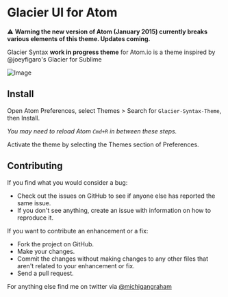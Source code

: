 # Glacier UI for Atom

:warning: **Warning the new version of Atom (January 2015) currently breaks various elements of this theme. Updates coming.** 

Glacier Syntax **work in progress theme** for Atom.io is a theme inspired by @joeyfigaro's Glacier for Sublime

![Image](http://f.cl.ly/items/1s2U3f3E1z240j1K133a/Image%202014-04-03%20at%201.15.25%20PM.png)

## Install

Open Atom Preferences, select Themes > Search for `Glacier-Syntax-Theme`,
then Install.

*You may need to reload Atom `Cmd+R` in between these steps.*

Activate the theme by selecting the Themes section of Preferences.


## Contributing

If you find what you would consider a bug:

- Check out the issues on GitHub to see if anyone else has reported the same issue.
- If you don't see anything, create an issue with information on how to reproduce it.

If you want to contribute an enhancement or a fix:

- Fork the project on GitHub.
- Make your changes.
- Commit the changes without making changes to any other files that aren't related to your enhancement or fix.
- Send a pull request. 

For anything else find me on twitter via [@michigangraham](http://twitter.com/michigangraham)
